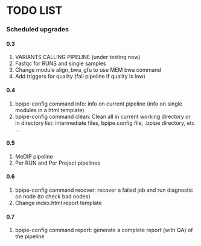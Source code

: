 # TODO LIST

### Scheduled upgrades

#### 0.3

1. VARIANTS CALLING PIPELINE (under testing now)
2. Fastqc for RUNS and single samples
3. Change module align_bwa_gfu to use MEM bwa command
4. Add triggers for quality (fail pipeline if quality is low)

#### 0.4

1. bpipe-config command info: info on current pipeline (info on single modules in a html template)
2. bpipe-config command clean: Clean all in current working directory or in directory list: intermediate files, bpipe.config file, .bpipe directory, etc …

#### 0.5

1. MeDIP pipeline
2. Per RUN and Per Project pipelines

#### 0.6

1. bpipe-config command recover: recover a failed job and run diagnostic on node (to check bad nodes)
2. Change index.html report template

#### 0.7

1. bpipe-config command report: generate a complete report (with QA) of the pipeline
